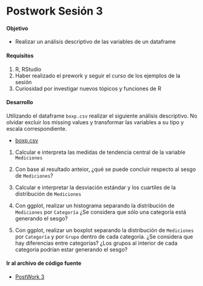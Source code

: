 # Postwork Sesión 3

#### Objetivo

- Realizar un análisis descriptivo de las variables de un dataframe

#### Requisitos

1. R, RStudio
2. Haber realizado el prework y seguir el curso de los ejemplos de la sesión
3. Curiosidad por investigar nuevos tópicos y funciones de R

#### Desarrollo

Utilizando el dataframe `boxp.csv` realizar el siguiente análisis descriptivo. No olvidar excluir los missing values y transformar las variables a su
tipo y escala correspondiente.
- [boxp.csv](/boxp.csv)

1) Calcular e interpreta las medidas de tendencia central de la variable `Mediciones`

2) Con base al resultado anteior, ¿qué se puede concluir respecto al sesgo de `Mediciones`?

3) Calcular e interpretar la desviación estándar y los cuartiles de la distribución de `Mediciones`

4) Con ggplot, realizar un histograma separando la distribución de `Mediciones` por `Categoría`
¿Se considera que sólo una categoría está generando el sesgo?

5) Con ggplot, realizar un boxplot separando la distribución de `Mediciones` por `Categoría` 
y por `Grupo` dentro de cada categoría. ¿Se considera que hay diferencias entre categorías? ¿Los grupos al interior de cada categoría 
podrían estar generando el sesgo?
 
#### Ir al archivo de código fuente
- [PostWork 3](https://github.com/alsolisc/Postworks/tree/main/src/PostWork3.R)
